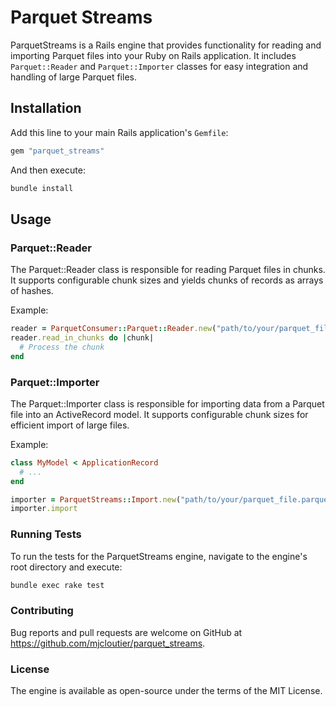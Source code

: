 # Parquet Streams

ParquetStreams is a Rails engine that provides functionality for reading and importing Parquet files into your Ruby on Rails application. It includes `Parquet::Reader` and `Parquet::Importer` classes for easy integration and handling of large Parquet files.

## Installation

Add this line to your main Rails application's `Gemfile`:

```ruby
gem "parquet_streams"
```

And then execute:

```bash
bundle install
```

## Usage

### Parquet::Reader
The Parquet::Reader class is responsible for reading Parquet files in chunks. It supports configurable chunk sizes and yields chunks of records as arrays of hashes.

Example:

```ruby
reader = ParquetConsumer::Parquet::Reader.new("path/to/your/parquet_file.parquet")
reader.read_in_chunks do |chunk|
  # Process the chunk
end
```

### Parquet::Importer
The Parquet::Importer class is responsible for importing data from a Parquet file into an ActiveRecord model. It supports configurable chunk sizes for efficient import of large files.

Example:

```ruby
class MyModel < ApplicationRecord
  # ...
end

importer = ParquetStreams::Import.new("path/to/your/parquet_file.parquet", MyModel)
importer.import
```

### Running Tests
To run the tests for the ParquetStreams engine, navigate to the engine's root directory and execute:

```bash
bundle exec rake test
```

### Contributing
Bug reports and pull requests are welcome on GitHub at https://github.com/mjcloutier/parquet_streams.

### License
The engine is available as open-source under the terms of the MIT License.
